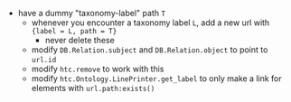 - have a dummy "taxonomy-label" path `T`
  - whenever you encounter a taxonomy label `L`, add a new url with `{label = L, path = T}`
    - never delete these
  - modify `DB.Relation.subject` and `DB.Relation.object` to point to `url.id`
  - modify `htc.remove` to work with this
  - modify `htc.Ontology.LinePrinter.get_label` to only make a link for elements with `url.path:exists()`
